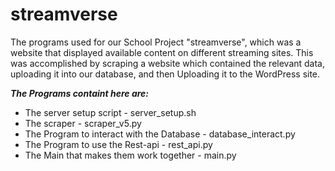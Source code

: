 # streamverse
The programs used for our School Project "streamverse", which was a website that displayed available content on different streaming sites.
This was accomplished by scraping a website which contained the relevant data, uploading it into our database, and then 
Uploading it to the WordPress site.

***The Programs containt here are:***
- The server setup script - server_setup.sh
- The scraper - scraper_v5.py
- The Program to interact with the Database - database_interact.py
- The Program to use the Rest-api - rest_api.py
- The Main that makes them work together - main.py
